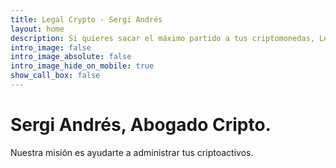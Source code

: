 ```yaml
---
title: Legal Crypto - Sergi Andrés
layout: home
description: Si quieres sacar el máximo partido a tus criptomonedas, Legal Crypto es tu despacho.
intro_image: false
intro_image_absolute: false
intro_image_hide_on_mobile: true
show_call_box: false
---
```


# Sergi Andrés, Abogado Cripto.

Nuestra misión es ayudarte a administrar tus criptoactivos.